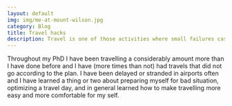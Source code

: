```yaml
---
layout: default
img: img/me-at-mount-wilson.jpg
category: Blog
title: Travel hacks
description: Travel is one of those activities where small failures cascade into larger ones, and simple preparations can make a huge impact on the quality of your travelling life.
---
```

Throughout my PhD I have been travelling a considerably amount more than I have done before and I have (more times than not) had travels that did not go according to the plan. I have been delayed or stranded in airports often and I have learned a thing or two about preparing myself for bad situation, optimizing a travel day, and in general learned how to make travelling more easy and more comfortable for my self.

